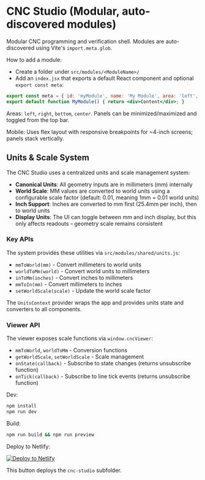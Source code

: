 # CNC Studio (Modular, auto-discovered modules)

Modular CNC programming and verification shell. Modules are auto-discovered using Vite's `import.meta.glob`.

How to add a module:
- Create a folder under `src/modules/<ModuleName>/`
- Add an `index.jsx` that exports a default React component and optional `export const meta`:

```jsx
export const meta = { id: 'myModule', name: 'My Module', area: 'left', order: 10, icon: '🧩' };
export default function MyModule() { return <div>Content</div>; }
```

Areas: `left`, `right`, `bottom`, `center`. Panels can be minimized/maximized and toggled from the top bar.

Mobile: Uses flex layout with responsive breakpoints for ~4-inch screens; panels stack vertically.

## Units & Scale System

The CNC Studio uses a centralized units and scale management system:

- **Canonical Units**: All geometry inputs are in millimeters (mm) internally
- **World Scale**: MM values are converted to world units using a configurable scale factor (default: 0.01, meaning 1mm = 0.01 world units)
- **Inch Support**: Inches are converted to mm first (25.4mm per inch), then to world units
- **Display Units**: The UI can toggle between mm and inch display, but this only affects readouts - geometry scale remains consistent

### Key APIs

The system provides these utilities via `src/modules/shared/units.js`:
- `mmToWorld(mm)` - Convert millimeters to world units
- `worldToMm(world)` - Convert world units to millimeters  
- `inToMm(inches)` - Convert inches to millimeters
- `mmToIn(mm)` - Convert millimeters to inches
- `setWorldScale(scale)` - Update the world scale factor

The `UnitsContext` provider wraps the app and provides units state and converters to all components.

### Viewer API

The viewer exposes scale functions via `window.cncViewer`:
- `mmToWorld`, `worldToMm` - Conversion functions
- `getWorldScale`, `setWorldScale` - Scale management
- `onState(callback)` - Subscribe to state changes (returns unsubscribe function)
- `onTick(callback)` - Subscribe to line tick events (returns unsubscribe function)

Dev:
```bash
npm install
npm run dev
```

Build:
```bash
npm run build && npm run preview
```

Deploy to Netlify:

[![Deploy to Netlify](https://www.netlify.com/img/deploy/button.svg)](https://app.netlify.com/start/deploy?repository=https://github.com/danxdz/contas&base=cnc-studio&build=npm%20run%20build&publish=dist)

This button deploys the `cnc-studio` subfolder.
